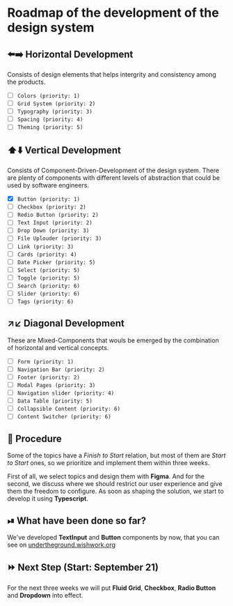 # Roadmap of the development of the design system

## ⬅️➡️ Horizontal Development

Consists of design elements that helps intergrity and consistency among the products. 

- [ ] `Colors (priority: 1)`
- [ ] `Grid System (priority: 2)`
- [ ] `Typography (priority: 3)`
- [ ] `Spacing (priority: 4)`
- [ ] `Theming (priority: 5)`

## ⬆️⬇️ Vertical Development

Consists of Component-Driven-Development of the design system. There are plenty of components with different levels of abstraction 
that could be used by software engineers.

- [x] `Button (priority: 1)`
- [ ] `Checkbox (priority: 2)`
- [ ] `Redio Button (priority: 2)`
- [ ] `Text Input (priority: 2)`
- [ ] `Drop Down (priority: 3)`
- [ ] `File Uplouder (priority: 3)`
- [ ] `Link (priority: 3)`
- [ ] `Cards (priority: 4)`
- [ ] `Date Picker (priority: 5)`
- [ ] `Select (priority: 5)`
- [ ] `Toggle (priority: 5)`
- [ ] `Search (priority: 6)`
- [ ] `Slider (priority: 6)`
- [ ] `Tags (priority: 6)`

## ↗️↙️ Diagonal Development

These are Mixed-Components that wouls be emerged by the combination of horizontal and vertical concepts.

- [ ] `Form (priority: 1)`
- [ ] `Navigation Bar (priority: 2)`
- [ ] `Footer (priority: 2)`
- [ ] `Modal Pages (priority: 3)`
- [ ] `Navigation slider (priority: 4)`
- [ ] `Data Table (priority: 5)`
- [ ] `Collapsible Content (priority: 6)`
- [ ] `Content Switcher (priority: 6)`

## 🔄 Procedure

Some of the topics have a *Finish to Start* relation, but most of them are *Start to Start* ones, so we prioritize and implement them within three weeks.

First of all, we select topics and design them with **Figma**. And for the second, we discuss where we should restrict our user experience and give them the freedom to configure. As soon as shaping the solution, we start to develop it using **Typescript**.

## ⏯ What have been done so far?

We've developed **TextInput** and **Button** components by now, that you can see on [undertheground.wishwork.org](https://undertheground.wishwork.org) 

## ⏩ Next Step (Start: September 21)

For the next three weeks we will put **Fluid Grid**, **Checkbox**, **Radio Button** and **Dropdown** into effect.



